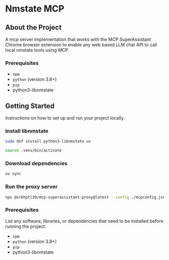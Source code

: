 # Nmstate MCP

## About the Project

A mcp server implementation that works with the MCP SuperAssistant Chrome browser extension to enable any web based LLM chat API to call local nmstate tools using MCP.

### Prerequisites

* `npm`
* `python` (version 3.8+)
* `pip`
* python3-libnmstate

## Getting Started

Instructions on how to set up and run your project locally.

### Install libnmstate

```bash
sudo dnf install python3-libnmstate uv
```

```bash
source .venv/bin/activate
```

### Download dependencies

```bash
uv sync
```

### Run the proxy server

```bash
npx @srbhptl39/mcp-superassistant-proxy@latest --config ./mcpconfig.json
```

### Prerequisites

List any software, libraries, or dependencies that need to be installed before running the project.

* `npm`
* `python` (version 3.8+)
* `pip`
* python3-libnmstate
